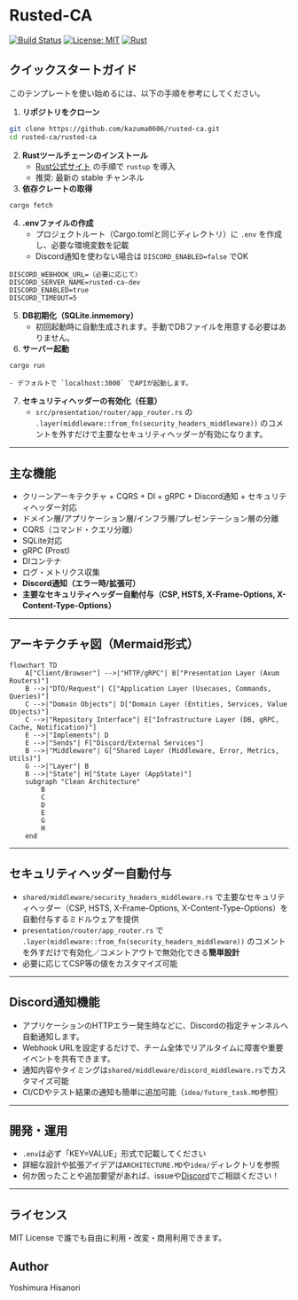 # Rusted-CA

[![Build Status](https://img.shields.io/badge/build-passing-brightgreen)](https://github.com/kazuma0606/rusted-ca/actions)
[![License: MIT](https://img.shields.io/badge/license-MIT-blue.svg)](LICENSE)
[![Rust](https://img.shields.io/badge/rust-stable-blue?logo=rust)](https://www.rust-lang.org/)
<!-- [![Discord](https://img.shields.io/discord/1393466997710262323?label=discord&logo=discord&color=7289da)](https://discord.gg/xmCNqRgF) -->

## クイックスタートガイド

このテンプレートを使い始めるには、以下の手順を参考にしてください。

1. **リポジトリをクローン**
```sh
git clone https://github.com/kazuma0606/rusted-ca.git
cd rusted-ca/rusted-ca
```
2. **Rustツールチェーンのインストール**
    - [Rust公式サイト](https://www.rust-lang.org/tools/install) の手順で `rustup` を導入
    - 推奨: 最新の stable チャンネル
3. **依存クレートの取得**
```sh
cargo fetch
```
4. **.envファイルの作成**
    - プロジェクトルート（Cargo.tomlと同じディレクトリ）に `.env` を作成し、必要な環境変数を記載
    - Discord通知を使わない場合は `DISCORD_ENABLED=false` でOK
```
DISCORD_WEBHOOK_URL=（必要に応じて）
DISCORD_SERVER_NAME=rusted-ca-dev
DISCORD_ENABLED=true
DISCORD_TIMEOUT=5
```
5. **DB初期化（SQLite.inmemory）**
    - 初回起動時に自動生成されます。手動でDBファイルを用意する必要はありません。
6. **サーバー起動**
```sh
cargo run
```
    - デフォルトで `localhost:3000` でAPIが起動します。
7. **セキュリティヘッダーの有効化（任意）**
    - `src/presentation/router/app_router.rs` の `.layer(middleware::from_fn(security_headers_middleware))` のコメントを外すだけで主要なセキュリティヘッダーが有効になります。

---

## 主な機能
- クリーンアーキテクチャ + CQRS + DI + gRPC + Discord通知 + セキュリティヘッダー対応
- ドメイン層/アプリケーション層/インフラ層/プレゼンテーション層の分離
- CQRS（コマンド・クエリ分離）
- SQLite対応
- gRPC (Prost)
- DIコンテナ
- ログ・メトリクス収集
- **Discord通知（エラー時/拡張可）**
- **主要なセキュリティヘッダー自動付与（CSP, HSTS, X-Frame-Options, X-Content-Type-Options）**

---

## アーキテクチャ図（Mermaid形式）

```mermaid
flowchart TD
    A["Client/Browser"] -->|"HTTP/gRPC"| B["Presentation Layer (Axum Routers)"]
    B -->|"DTO/Request"| C["Application Layer (Usecases, Commands, Queries)"]
    C -->|"Domain Objects"| D["Domain Layer (Entities, Services, Value Objects)"]
    C -->|"Repository Interface"| E["Infrastructure Layer (DB, gRPC, Cache, Notification)"]
    E -->|"Implements"| D
    E -->|"Sends"| F["Discord/External Services"]
    B -->|"Middleware"| G["Shared Layer (Middleware, Error, Metrics, Utils)"]
    G -->|"Layer"| B
    B -->|"State"| H["State Layer (AppState)"]
    subgraph "Clean Architecture"
        B
        C
        D
        E
        G
        H
    end
```

---

## セキュリティヘッダー自動付与

- `shared/middleware/security_headers_middleware.rs` で主要なセキュリティヘッダー（CSP, HSTS, X-Frame-Options, X-Content-Type-Options）を自動付与するミドルウェアを提供
- `presentation/router/app_router.rs` で `.layer(middleware::from_fn(security_headers_middleware))` のコメントを外すだけで有効化／コメントアウトで無効化できる**簡単設計**
- 必要に応じてCSP等の値をカスタマイズ可能

---

## Discord通知機能

- アプリケーションのHTTPエラー発生時などに、Discordの指定チャンネルへ自動通知します。
- Webhook URLを設定するだけで、チーム全体でリアルタイムに障害や重要イベントを共有できます。
- 通知内容やタイミングは`shared/middleware/discord_middleware.rs`でカスタマイズ可能
- CI/CDやテスト結果の通知も簡単に追加可能（`idea/future_task.MD`参照）

---

## 開発・運用
- `.env`は必ず「KEY=VALUE」形式で記載してください
- 詳細な設計や拡張アイデアは`ARCHITECTURE.MD`や`idea/`ディレクトリを参照
- 何か困ったことや追加要望があれば、issueや[Discord](https://discord.gg/xmCNqRgF)でご相談ください！

---

## ライセンス

MIT License で誰でも自由に利用・改変・商用利用できます。

## Author

Yoshimura Hisanori
